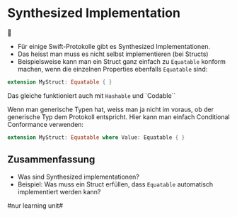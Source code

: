 # Synthesized Implementation
🤖

- Für einige Swift-Protokolle gibt es Synthesized Implementationen.
- Das heisst man muss es nicht selbst implementieren (bei Structs)
- Beispielsweise kann man ein Struct ganz einfach zu `Equatable` konform machen, wenn die einzelnen Properties ebenfalls `Equatable` sind:

```swift
extension MyStruct: Equatable { }
```

Das gleiche funktioniert auch mit `Hashable` und \`Codable\`\`

Wenn man generische Typen hat, weiss man ja nicht im voraus, ob der generische Typ dem Protokoll entspricht. Hier kann man einfach Conditional Conformance verwenden:

```swift
extension MyStruct: Equatable where Value: Equatable { }
```


## Zusammenfassung
- Was sind Synthesized implementationen?
- Beispiel: Was muss ein Struct erfüllen, dass `Equatable` automatisch implementiert werden kann?


#nur learning unit#